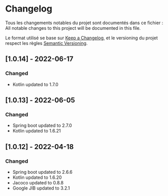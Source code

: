 # Changelog

Tous les changements notables du projet sont documentés dans ce fichier :
All notable changes to this project will be documented in this file.

Le format utilisé se base sur [Keep a Changelog](https://keepachangelog.com/en/1.0.0/),
et le versioning du projet respect les règles  [Semantic Versioning](https://semver.org/spec/v2.0.0.html).

## [1.0.14] - 2022-06-17
### Changed
- Kotlin updated to 1.7.0

## [1.0.13] - 2022-06-05
### Changed
- Spring boot updated to 2.7.0
- Kotlin updated to 1.6.21

## [1.0.12] - 2022-04-18
### Changed
- Spring boot updated to 2.6.6
- Kotlin updated to 1.6.20
- Jacoco updated to 0.8.8
- Google JIB updated to 3.2.1
